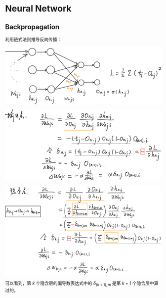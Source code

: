 # Neural Network

 ## Backpropagation

利用链式法则推导反向传播：

![image-20210610143658606](NN.assets/image-20210610143658606.png)

![image-20210610143741705](NN.assets/image-20210610143741705.png)

![image-20210610143802249](NN.assets/image-20210610143802249.png)

可以看到，第 $k$ 个隐含层的偏导数表达式中的 $\delta_{(k+1),m}$ 是第 $k+1$ 个隐含层中算过的。
